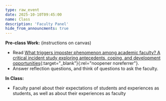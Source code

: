 ```yaml
---
type: raw_event
date: 2025-10-10T09:45:00
name: Class
description: 'Faculty Panel'
hide_from_announcments: true
---
```


**Pre-class Work:** (instructions on canvas)
* Read [What triggers imposter phenomenon among academic faculty? A critical incident study exploring antecedents, coping, and development opportunities](https://www.researchgate.net/profile/Holly-Hutchins/publication/309657285_What_triggers_imposter_phenomenon_among_academic_faculty_A_critical_incident_study_exploring_antecedents_coping_and_development_opportunities/links/59f769960f7e9b553ebee2a5/What-triggers-imposter-phenomenon-among-academic-faculty-A-critical-incident-study-exploring-antecedents-coping-and-development-opportunities.pdf){:target="_blank"}{:rel="noopener noreferrer"}.
* Answer reflection questions, and think of questions to ask the faculty. 

**In Class:**
* Faculty panel about their expectations of students and experiences as students, as well as about their experiences as faculty
<!-- * Guests: Professors [Sitan Chen](https://sitanchen.com/){:target="_blank"}{:rel="noopener noreferrer"}, [Finale Doshi-Velez](https://finale.seas.harvard.edu/){:target="_blank"}{:rel="noopener noreferrer"}, and [Krzysztof Gajos](https://www.eecs.harvard.edu/~kgajos/){:target="_blank"}{:rel="noopener noreferrer"}. -->
